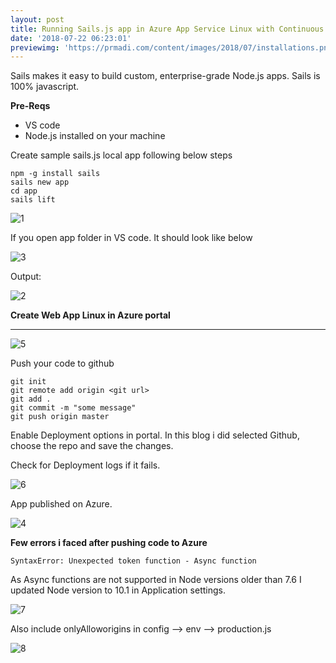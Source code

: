 ```yaml
---
layout: post
title: Running Sails.js app in Azure App Service Linux with Continuous Deployment
date: '2018-07-22 06:23:01'
previewimg: 'https://prmadi.com/content/images/2018/07/installations.png'
---
```


Sails makes it easy to build custom, enterprise-grade Node.js apps. Sails is 100% javascript.

**Pre-Reqs**
- VS code
- Node.js installed on your machine

Create sample sails.js local app following below steps
```
npm -g install sails
sails new app
cd app
sails lift
```
![1](/content/images/2018/07/1.PNG)

If you open app folder in VS code. It should look like below

![3](/content/images/2018/07/3.PNG)

Output:

![2](/content/images/2018/07/2.PNG)

**Create Web App Linux in Azure portal**
****
 ![5](/content/images/2018/07/5.PNG)
 
 Push your code to github
 ```
 git init
 git remote add origin <git url>
 git add .
 git commit -m "some message"
 git push origin master
 ```
Enable Deployment options in portal. In this blog i did selected Github, choose the repo and save the changes.
 
 Check for Deployment logs if it fails.
 
 ![6](/content/images/2018/07/6.PNG)
 
 App published on Azure.
 
 ![4](/content/images/2018/07/4.PNG)
 
 **Few errors i faced after pushing code to Azure**
 ```
 SyntaxError: Unexpected token function - Async function
 ```
 As Async functions are not supported in Node versions older than 7.6
 I updated Node version to 10.1 in Application settings.
 
 ![7](/content/images/2018/07/7.PNG)
 
 Also include onlyAlloworigins in  config --> env --> production.js 
 
 ![8](/content/images/2018/07/8.PNG)
